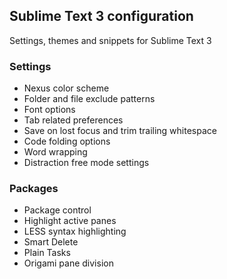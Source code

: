 ## Sublime Text 3 configuration ##
Settings, themes and snippets for Sublime Text 3

### Settings ###
* Nexus color scheme
* Folder and file exclude patterns
* Font options
* Tab related preferences
* Save on lost focus and trim trailing whitespace
* Code folding options
* Word wrapping
* Distraction free mode settings

### Packages ###
* Package control
* Highlight active panes
* LESS syntax highlighting
* Smart Delete
* Plain Tasks
* Origami pane division
